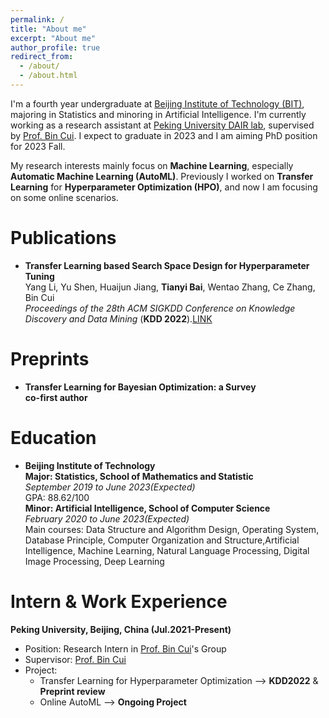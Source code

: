 ```yaml
---
permalink: /
title: "About me"
excerpt: "About me"
author_profile: true
redirect_from: 
  - /about/
  - /about.html
---
```


I'm a fourth year undergraduate at [Beijing Institute of Technology (BIT)](https://www.bit.edu.cn/), majoring in Statistics and minoring in Artificial Intelligence. I'm currently working as a research assistant at [Peking University DAIR lab](https://github.com/PKU-DAIR), supervised by [Prof. Bin Cui](https://cuibinpku.github.io/). I expect to graduate in 2023 and I am aiming PhD position for 2023 Fall.

My research interests mainly focus on **Machine Learning**, especially **Automatic Machine Learning (AutoML)**. Previously I worked on **Transfer Learning** for **Hyperparameter Optimization (HPO)**, and now I am focusing on some online scenarios.

Publications
======
* **Transfer Learning based Search Space Design for Hyperparameter Tuning**  
    Yang Li, Yu Shen, Huaijun Jiang, **Tianyi Bai**, Wentao Zhang, Ce Zhang, Bin Cui  
    *Proceedings of the 28th ACM SIGKDD Conference on Knowledge Discovery and Data Mining* (**KDD 2022**).[LINK](https://arxiv.org/abs/2206.02511)    

Preprints
======
* **Transfer Learning for Bayesian Optimization: a Survey**   
    **co-first author**      

Education
======
* **Beijing Institute of Technology**    
**Major: Statistics, School of Mathematics and Statistic**     
*September 2019 to June 2023(Expected)*   
GPA: 88.62/100    
**Minor: Artificial Intelligence, School of Computer Science**  
*February 2020 to June 2023(Expected)*   
Main courses: Data Structure and Algorithm Design, Operating System, Database Principle, Computer Organization and Structure,Artificial Intelligence, Machine Learning, Natural Language Processing, Digital Image Processing, Deep Learning  

Intern & Work Experience
======
**Peking University, Beijing, China (Jul.2021-Present)**    
* Position: Research Intern in [Prof. Bin Cui](https://cuibinpku.github.io/)'s Group
* Supervisor: [Prof. Bin Cui](https://cuibinpku.github.io/)   
* Project:   
    * Transfer Learning for Hyperparameter Optimization --> **KDD2022** & **Preprint review**   
    * Online AutoML --> **Ongoing Project**   
